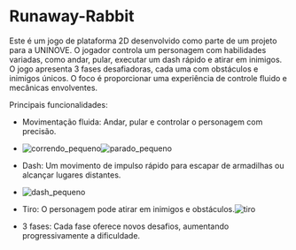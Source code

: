 # Runaway-Rabbit

Este é um jogo de plataforma 2D desenvolvido como parte de um projeto para a UNINOVE. O jogador controla um personagem com habilidades variadas, como andar, pular, executar um dash rápido e atirar em inimigos. O jogo apresenta 3 fases desafiadoras, cada uma com obstáculos e inimigos únicos. O foco é proporcionar uma experiência de controle fluido e mecânicas envolventes.

Principais funcionalidades:

* Movimentação fluida: Andar, pular e controlar o personagem com precisão.
*  ![correndo_pequeno](https://github.com/user-attachments/assets/7914a590-a0f3-4836-9c97-40dd223ed4da)![parado_pequeno](https://github.com/user-attachments/assets/78fcf74a-ebb2-4579-9877-7ea628132d68)
  
* Dash: Um movimento de impulso rápido para escapar de armadilhas ou alcançar lugares distantes.
* ![dash_pequeno](https://github.com/user-attachments/assets/93ada9f4-b958-4c94-bb54-145ee07e3761)
  
* Tiro: O personagem pode atirar em inimigos e obstáculos.![tiro](https://github.com/user-attachments/assets/7021089e-dfde-40ea-be4b-c1b19af28dff)
  
* 3 fases: Cada fase oferece novos desafios, aumentando progressivamente a dificuldade.

